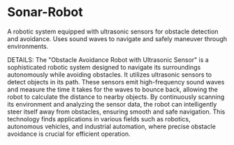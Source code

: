 # Sonar-Robot
A robotic system equipped with ultrasonic sensors for obstacle detection and avoidance. Uses sound waves to navigate and safely maneuver through environments.

DETAILS:
The "Obstacle Avoidance Robot with Ultrasonic Sensor" is a sophisticated robotic system designed to navigate its surroundings autonomously while avoiding obstacles. It utilizes ultrasonic sensors to detect objects in its path. These sensors emit high-frequency sound waves and measure the time it takes for the waves to bounce back, allowing the robot to calculate the distance to nearby objects. By continuously scanning its environment and analyzing the sensor data, the robot can intelligently steer itself away from obstacles, ensuring smooth and safe navigation. This technology finds applications in various fields such as robotics, autonomous vehicles, and industrial automation, where precise obstacle avoidance is crucial for efficient operation.





